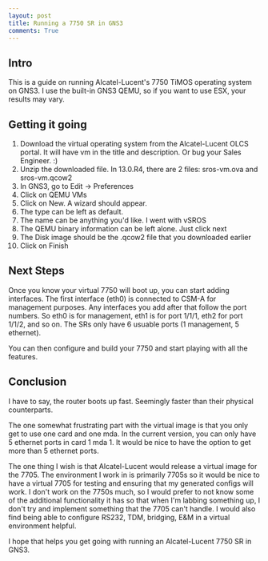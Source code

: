 ```yaml
---
layout: post
title: Running a 7750 SR in GNS3
comments: True
---
```


Intro
-----
This is a guide on running Alcatel-Lucent's 7750 TiMOS operating system on GNS3. I use the built-in GNS3 QEMU, so if you want to use ESX, your results may vary.

Getting it going
----------------
1. Download the virtual operating system from the Alcatel-Lucent OLCS portal. It will have vm in the title and description. Or bug your Sales Engineer. :)
2. Unzip the downloaded file. In 13.0.R4, there are 2 files: sros-vm.ova and sros-vm.qcow2
3. In GNS3, go to Edit -> Preferences
4. Click on QEMU VMs
5. Click on New. A wizard should appear.
6. The type can be left as default.
7. The name can be anything you'd like. I went with vSROS
8. The QEMU binary information can be left alone. Just click next
9. The Disk image should be the .qcow2 file that you downloaded earlier
10. Click on Finish

Next Steps
----------
Once you know your virtual 7750 will boot up, you can start adding interfaces. The first interface (eth0) is connected to CSM-A for management purposes. Any interfaces you add after that follow the port numbers. So eth0 is for management, eth1 is for port 1/1/1, eth2 for port 1/1/2, and so on. The SRs only have 6 usuable ports (1 management, 5 ethernet).

You can then configure and build your 7750 and start playing with all the features.

Conclusion
----------
I have to say, the router boots up fast. Seemingly faster than their physical counterparts.

The one somewhat frustrating part with the virtual image is that you only get to use one card and one mda. In the current version, you can only have 5 ethernet ports in card 1 mda 1.  It would be nice to have the option to get more than 5 ethernet ports.

The one thing I wish is that Alcatel-Lucent would release a virtual image for the 7705. The environment I work in is primarily 7705s so it would be nice to have a virtual 7705 for testing and ensuring that my generated configs will work. I don't work on the 7750s much, so I would prefer to not know some of the additional functionality it has so that when I'm labbing something up, I don't try and implement something that the 7705 can't handle. I would also find being able to configure RS232, TDM, bridging, E&M in a virtual environment helpful.

I hope that helps you get going with running an Alcatel-Lucent 7750 SR in GNS3.
